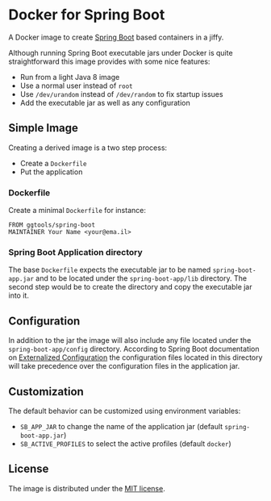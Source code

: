 # Docker for Spring Boot

A Docker image to create [Spring Boot](http://projects.spring.io/spring-boot/) based containers in a jiffy.

Although running Spring Boot executable jars under Docker is quite straightforward this image provides with some nice features:

- Run from a light Java 8 image
- Use a normal user instead of `root`
- Use `/dev/urandom` instead of `/dev/random` to fix startup issues
- Add the executable jar as well as any configuration

## Simple Image

Creating a derived image is a two step process:

- Create a `Dockerfile`
- Put the application

### Dockerfile

Create a minimal `Dockerfile` for instance:

    FROM ggtools/spring-boot
    MAINTAINER Your Name <your@ema.il>

### Spring Boot Application directory

The base `Dockerfile` expects the executable jar to be named `spring-boot-app.jar` and to be located under the `spring-boot-app/lib` directory. The second step would be to create the directory and copy the executable jar into it.

## Configuration

In addition to the jar the image will also include any file located under the `spring-boot-app/config` directory. According to Spring Boot documentation on [Externalized Configuration](http://docs.spring.io/spring-boot/docs/current/reference/html/boot-features-external-config.html) the configuration files located in this directory will take precedence over the configuration files in the application jar.

## Customization

The default behavior can be customized using environment variables:

- `SB_APP_JAR` to change the name of the application jar (default `spring-boot-app.jar`)
- `SB_ACTIVE_PROFILES` to select the active profiles (default `docker`)

## License

The image is distributed under the [MIT license](LICENSE).
